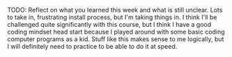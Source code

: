 TODO: Reflect on what you learned this week and what is still unclear.
Lots to take in, frustrating install process, but I'm taking things in. I think I'll be challenged quite significantly with this course, but I think I have a good coding mindset head start because I played around with some basic coding computer programs as a kid. Stuff like this makes sense to me logically, but I will definitely need to practice to be able to do it at speed.
